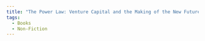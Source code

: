 ```yaml
---
title: "The Power Law: Venture Capital and the Making of the New Future by Sebastian Mallaby"
tags:
  - Books
  - Non-Fiction
---
```

